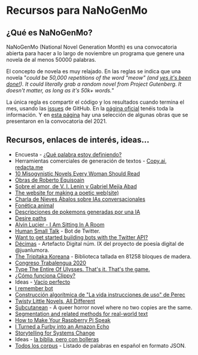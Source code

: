 # Recursos para NaNoGenMo

## ¿Qué es NaNoGenMo?
NaNoGenMo (National Novel Generation Month) es una convocatoria abierta para hacer a lo largo de noviembre un programa que genere una novela de al menos 50000 palabras.

El concepto de novela es muy relajado. En las reglas se indica que una novela "*could be 50,000 repetitions of the word "meow" (and [yes it's been done!](https://github.com/dariusk/NaNoGenMo-2014/issues/50)). It could literally grab a random novel from Project Gutenberg. It doesn't matter, as long as it's 50k+ words.*"

La única regla es compartir el código y los resultados cuando termina el mes, usando las [issues](https://github.com/NaNoGenMo/2021/issues) de GitHub. En la [página oficial](https://nanogenmo.github.io/) tenéis toda la información. Y en [esta página](https://greg-kennedy.medium.com/10-print-novel-18fc5de0c68e) hay una selección de algunas obras que se presentaron en la convocatoria del 2021.

## Recursos, enlaces de interés, ideas...
* Encuesta - [¿Qué palabra estoy definiendo?](https://docs.google.com/forms/d/e/1FAIpQLScee53SxsL_Q4BeGo_5apzi29kAabvhJ2V_C3ChuV2heoNk_g/viewform)
* Herramientas comerciales de generación de textos - [Copy.ai](https://www.copy.ai/), [redacta.me](https://www.redacta.me/)
* [10 Misogynistic Novels Every Woman Should Read](https://www.elle.com/culture/books/a32033/10-mysoginistic-novels-every-woman-should-read/)
* [Obras de Roberto Equisoain](https://robertoequisoain.com/)
* [Sobre el amor, de V. I. Lenin y Gabriel Mejía Abad](https://traficantes.net/libros/sobre-el-amor)
* [The website for making a poetic web(site)](https://twitter.com/hotemogf/status/1578891883450728448)
* [Charla de Nieves Ábalos sobre IAs conversacionales](https://github.com/nieves-abalos/pycones2022)
* [Fonética animal](https://pressplaymusic.es/webzine/fonetica-animal/intro)
* [Descripciones de pokemons generadas por una IA	](https://twitter.com/eevee/status/1576850231139786752)
* [Desire paths](https://en.wikipedia.org/wiki/Desire_path)
* [Alvin Lucier - I Am Sitting In A Room](https://www.youtube.com/watch?v=fAxHlLK3Oyk)
* [Human Small Talk](https://twitter.com/humansmalltalk) - Bot de Twitter.
* [	Want to get started building bots with the Twitter API?
](https://twitter.com/jessicagarson/status/1575236707225436160)
* [Décimas](https://www.instagram.com/decimaseninsta_gram/) - Artefacto Digital núm. IX del proyecto de poesía digital de @juanlumora.
* [The Tripitaka Koreana](https://twitter.com/incunabula/status/1574546784365445136) - Biblioteca tallada en 81258 bloques de madera.
* [Congreso Trabalengua 2020](https://drive.google.com/drive/folders/1zZ1ZfpNs0xSFJMKTmPYQwiaeZH35juzF)
* [Type The Entire Of Ulysses. That's it. That's the game.](https://eatkin.itch.io/type-the-entire-of-ulysses-thats-it-thats-the-game)
* [¿Cómo funciona Clippy?](https://twitter.com/d_malinsky/status/1574586908369264640)
* Ideas - [Vacío perfecto](https://es.m.wikipedia.org/wiki/Vac%C3%ADo_perfecto)
* [I remember bot](https://javier.computer/bots/iremember)
* [Construcción algorítmica de "La vida instrucciones de uso" de Perec](https://twitter.com/DamagedGoods/status/1431875563392798721)
* [Twisty Little Novels, All Different](https://medium.com/@aareed/twisty-little-novels-all-different-cd9799d93877)
* [Subcutanean](https://twitter.com/subcutanean) - A queer horror novel where no two copies are the same.
* [Segmentation and related methods for real-world text](https://lexpredict-lexnlp.readthedocs.io/en/latest/modules/nlp/nlp.html#segmentation-and-related-methods-for-real-world-text)
* [How to Make Your Raspberry Pi Speak](https://www.dexterindustries.com/howto/make-your-raspberry-pi-speak/)
* [I Turned a Furby into an Amazon Echo](https://www.youtube.com/watch?v=aCOsM-4NEKs)
* [Storytelling for Systems Change](https://www.centreforpublicimpact.org/partnering-for-learning/storytelling-for-systems-change)
* Ideas - [la biblia, pero con bolleras](https://twitter.com/firecrackerx/status/1572985695311990785)
* [Todos los corpus](https://github.com/Lingwars/todosloscorpus) - Listado de palabras en español en formato JSON.